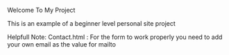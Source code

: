 Welcome To My Project

This is an example of a beginner level personal site project

Helpfull Note: 
Contact.html : For the form to work properly you need to add your own email as the value for mailto
